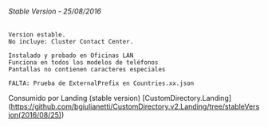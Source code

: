 ###### Stable Version - 25/08/2016
```
Version estable. 
No incluye: Cluster Contact Center.

Instalado y probado en Oficinas LAN
Funciona en todos los modelos de teléfonos
Pantallas no contienen caracteres especiales

FALTA: Prueba de ExternalPrefix en Countries.xx.json
```

Consumido por Landing (stable version) [CustomDirectory.Landing] (https://github.com/bgiulianetti/CustomDirectory.v2.Landing/tree/stableVersion(2016/08/25))

